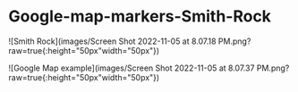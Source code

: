 # Google-map-markers-Smith-Rock

![Smith Rock](images/Screen Shot 2022-11-05 at 8.07.18 PM.png?raw=true{:height="50px"width="50px"})

![Google Map example](images/Screen Shot 2022-11-05 at 8.07.37 PM.png?raw=true{:height="50px"width="50px"})
